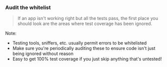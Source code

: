 ### Audit the whitelist

> If an app isn't working right but all the tests pass, the first place you should look are the areas where test coverage has been ignored.

Note:

* Testing tools, sniffers, etc. usually permit errors to be whitelisted
* Make sure you're periodically auditing these to ensure code isn't just being ignored without reason
* Easy to get 100% test coverage if you just skip anything that's untested!
